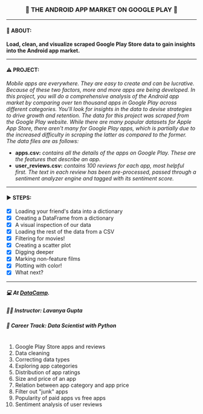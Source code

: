 <h3 align="center"> 
  🚧 THE ANDROID APP MARKET ON GOOGLE PLAY 🚧
</h3>

---
#### 📢 ABOUT:
**Load, clean, and visualize scraped Google Play Store data to gain insights into the Android app market.**

---
#### ⚠️ PROJECT:
*Mobile apps are everywhere. They are easy to create and can be lucrative. Because of these two factors, more and more apps are being developed. In this project, you will do a comprehensive analysis of the Android app market by comparing over ten thousand apps in Google Play across different categories. You'll look for insights in the data to devise strategies to drive growth and retention. The data for this project was scraped from the Google Play website. While there are many popular datasets for Apple App Store, there aren't many for Google Play apps, which is partially due to the increased difficulty in scraping the latter as compared to the former. The data files are as follows:*

 - **apps.csv:** *contains all the details of the apps on Google Play. These are the features that describe an app.*
 - **user_reviews.csv:** *contains 100 reviews for each app, most helpful first. The text in each review has been pre-processed, passed through a sentiment analyzer engine and tagged with its sentiment score.*

---
#### ▶️ STEPS:
- [x] Loading your friend's data into a dictionary
- [x] Creating a DataFrame from a dictionary
- [x] A visual inspection of our data
- [x] Loading the rest of the data from a CSV
- [x] Filtering for movies!
- [x] Creating a scatter plot
- [x] Digging deeper
- [x] Marking non-feature films
- [x] Plotting with color!
- [x] What next?

---
##### 💻 At <a href="https://www.datacamp.com" target="_blank">DataCamp</a>.
##### 🧑‍🏫 **Instructor**: Lavanya Gupta
##### 📖 **Career Track**: Data Scientist with Python


#
1. Google Play Store apps and reviews
2. Data cleaning
3. Correcting data types
4. Exploring app categories
5. Distribution of app ratings
6. Size and price of an app
7. Relation between app category and app price
8. Filter out "junk" apps
9. Popularity of paid apps vs free apps
10. Sentiment analysis of user reviews
